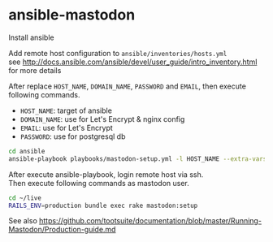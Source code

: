 # ansible-mastodon

Install ansible

Add remote host configuration to `ansible/inventories/hosts.yml`  
see http://docs.ansible.com/ansible/devel/user_guide/intro_inventory.html for more details 

After replace `HOST_NAME`, `DOMAIN_NAME`, `PASSWORD` and `EMAIL`, then execute following commands.

* `HOST_NAME`: target of ansible
* `DOMAIN_NAME`: use for Let's Encrypt & nginx config
* `EMAIL`: use for Let's Encrypt
* `PASSWORD`: use for postgresql db
   
```sh
cd ansible
ansible-playbook playbooks/mastodon-setup.yml -l HOST_NAME --extra-vars '{ "domain_name":"DOMAIN_NAME", "postgresql_user_password": "PASSWORD", "email": "EMAIL" }'
```

After execute ansible-playbook, login remote host via ssh.  
Then execute following commands as mastodon user.

```sh
cd ~/live
RAILS_ENV=production bundle exec rake mastodon:setup
```

See also https://github.com/tootsuite/documentation/blob/master/Running-Mastodon/Production-guide.md
